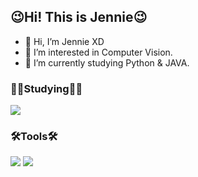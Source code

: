 ## 😉Hi! This is Jennie😉
- 👋 Hi, I’m Jennie XD
- 👀 I’m interested in Computer Vision.
- 🌱 I’m currently studying Python & JAVA.


### ✍🏻Studying✍🏻
<img src="https://img.shields.io/badge/Python-3776AB?style=flat-square&logo=Python&logoColor=white"/>

### 🛠Tools🛠
<img src="https://img.shields.io/badge/Github-181717?style=flat-square&logo=GitHub&logoColor=white"/>  <img src="https://img.shields.io/badge/Visual Studio Code-007ACC?style=flat-square&logo=Visual Studio Code&logoColor=white"/> 

